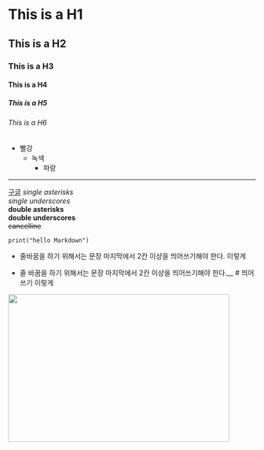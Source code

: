 # This is a H1
## This is a H2
### This is a H3
#### This is a H4
##### This is a H5
###### This is a H6
- 빨강
  - 녹색
    - 파랑
---
[구글](https://google.com)
*single asterisks*  
_single underscores_  
**double asterisks**  
__double underscores__  
~~cancelline~~  
```
print("hello Markdown")
```
* 줄바꿈을 하기 위해서는 문장 마지막에서 2칸 이상을 띄어쓰기해야 한다. 
이렇게

* 줄 바꿈을 하기 위해서는 문장 마지막에서 2칸 이상을 띄어쓰기해야 한다.__  # 띄어쓰기
이렇게

<img src="https://cdn.aitimes.kr/news/photo/202303/27595_41566_124.jpg" width="450px" height="300px"></img>





